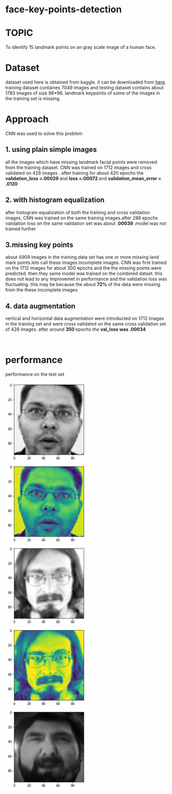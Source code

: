 # face-key-points-detection
# TOPIC<br/> 
To identify 15 landmark points on an gray scale image of a human face.

# Dataset<br/>
dataset used here is obtained from kaggle. it can be downloaded from <a href ="https://www.kaggle.com/c/facial-keypoints-detection/">here</a>. training dataset containes 7049 images and testing dataset contains about 1783 images of size 96*96. landmark keypoints of some of the images in the training set is missing.


# Approach<br/>
CNN was used to solve this problem
## 1. using plain simple images
all the images which have missing landmark facial points were removed from the training dataset. CNN was trained on 1712 images and cross validated on 428 images . after training for about 420 epochs the <b> validation_loss =.00029 </b> and <b> loss =.00072 </b> and <b> validation_mean_error = .0120 </b>

## 2. with histogram equalization 
after histogram equalization of both the training and cross validation images, CNN was trained on the same training images.after 288 epochs validation loss on the same validation set was about <b> .00039 </b>.model was not trained further



## 3.missing key points 
about 4909 images in the training data set has one or more missing land mark points.lets call these images incomplete images. CNN was first trained on the 1712 images for about 300 epochs and the the missing points were predicted. then they same model was trained on the combined datset. this does not lead to any improvemet in performance and the validation loss was fluctuating. this may be because the about <b> 72% </b> of the data were missing from the these incomplete images

## 4. data augmentation 
vertical and horizontal data augmentation were introducted on 1712 images in the training set and were cross validated on the same cross validation set of 428 images. after around <b> 350 </b> epochs the <b> val_loss was .00034 </b>

<br/>

# performance<br/>
performance on the test set<br/>

<img src ='https://github.com/adibyte95/face-key-points-detection/blob/master/images/1a.png'> &nbsp; <img src='https://github.com/adibyte95/face-key-points-detection/blob/master/images/1b.png'>
<br/>
<img src ='https://github.com/adibyte95/face-key-points-detection/blob/master/images/2a.png'> &nbsp;
<img src ='https://github.com/adibyte95/face-key-points-detection/blob/master/images/2b.png'>
<br/>
<img src ='https://github.com/adibyte95/face-key-points-detection/blob/master/images/3a.png'>


